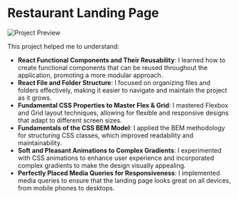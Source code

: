 # Restaurant Landing Page

![Project Preview](path/to/your/image.png)

This project helped me to understand:

- **React Functional Components and Their Reusability**: I learned how to create functional components that can be reused throughout the application, promoting a more modular approach.
- **React File and Folder Structure**: I focused on organizing files and folders effectively, making it easier to navigate and maintain the project as it grows.
- **Fundamental CSS Properties to Master Flex & Grid**: I mastered Flexbox and Grid layout techniques, allowing for flexible and responsive designs that adapt to different screen sizes.
- **Fundamentals of the CSS BEM Model**: I applied the BEM methodology for structuring CSS classes, which improved readability and maintainability.
- **Soft and Pleasant Animations to Complex Gradients**: I experimented with CSS animations to enhance user experience and incorporated complex gradients to make the design visually appealing.
- **Perfectly Placed Media Queries for Responsiveness**: I implemented media queries to ensure that the landing page looks great on all devices, from mobile phones to desktops.


